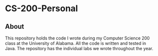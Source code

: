 # CS-200-Personal

## About
This repository holds the code I wrote during my Computer Science 200 class at the University of Alabama. All the code is written and tested in Java. The repository has the individual labs we wrote throughout the year.
